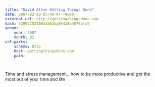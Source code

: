 ```yaml
---
title: "David Allen Getting Things Done"
date: 2007-02-10 05:49:47 +0000
external-url: http://gettingthingsdone.com
hash: 52894252160d1362ba064a8ae876bfc6
annum:
    year: 2007
    month: 02
url-parts:
    scheme: http
    host: gettingthingsdone.com
    path: 

---
```


Time and stress management... how to be more productive and get the most out of your time and life
